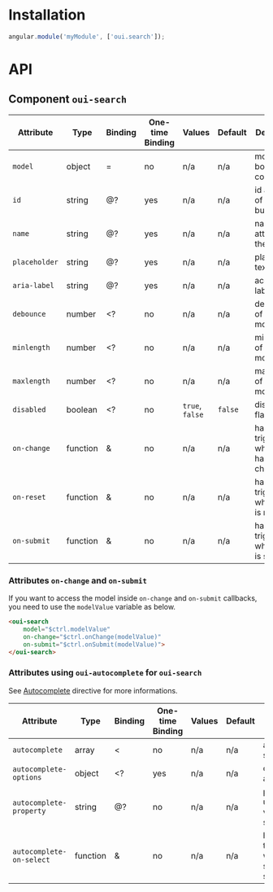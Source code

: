 # Installation

```js
angular.module('myModule', ['oui.search']);
```

# API

## Component `oui-search`

| Attribute                 | Type      | Binding   | One-time Binding  | Values            | Default   | Description
| ----                      | ----      | ----      | ----              | ----              | ----      | ----
| `model`                   | object    | =         | no                | n/a               | n/a       | model bound to component
| `id`                      | string    | @?        | yes               | n/a               | n/a       | id attribute of the button
| `name`                    | string    | @?        | yes               | n/a               | n/a       | name attribute of the button
| `placeholder`             | string    | @?        | yes               | n/a               | n/a       | placeholder text
| `aria-label`              | string    | @?        | yes               | n/a               | n/a       | accessibility label
| `debounce`                | number    | <?        | no                | n/a               | n/a       | debounce of the model value
| `minlength`               | number    | <?        | no                | n/a               | n/a       | min length of the model value
| `maxlength`               | number    | <?        | no                | n/a               | n/a       | max length of the model value
| `disabled`                | boolean   | <?        | no                | `true`, `false`   | `false`   | disabled flag
| `on-change`               | function  | &         | no                | n/a               | n/a       | handler triggered when model has changed
| `on-reset`                | function  | &         | no                | n/a               | n/a       | handler triggered when form is reseted
| `on-submit`               | function  | &         | no                | n/a               | n/a       | handler triggered when form is submitted

### Attributes `on-change` and `on-submit`

If you want to access the model inside `on-change` and `on-submit` callbacks, you need to use the `modelValue` variable as below.

```html
<oui-search
    model="$ctrl.modelValue"
    on-change="$ctrl.onChange(modelValue)"
    on-submit="$ctrl.onSubmit(modelValue)">
</oui-search>
```

### Attributes using `oui-autocomplete` for `oui-search`

See [Autocomplete](../autocomplete/README.md) directive for more informations.

| Attribute                 | Type      | Binding   | One-time Binding  | Values            | Default   | Description
| ----                      | ----      | ----      | ----              | ----              | ----      | ----
| `autocomplete`            | array     | <         | no                | n/a               | n/a       | array of suggestions
| `autocomplete-options`    | object    | <?        | yes               | n/a               | n/a       | options of autocomplete
| `autocomplete-property`   | string    | @?        | no                | n/a               | n/a       | property path used to get value from suggestion
| `autocomplete-on-select`  | function  | &         | no                | n/a               | n/a       | handler triggered when suggestion is selected
